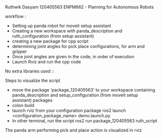 Ruthwik Dasyam 120405563
ENPM662 - Planning for Autonomous Robots

workflow : 
- Setting up panda robot for moveit setup assistant
- Creating a new workspace with panda_description and ruth_configuration (from setup assistant)
- creating a new package for cpp script
- determining joint angles for pick place configurations, for arm and gripper
- Once joint angles are given in the code, in order of execution
- Launch Rviz and run the cpp code

No extra libraries used ::

Steps to visualize the script
- move the package 'package_120405563' to your workspace containing panda_description and setup_configuration (from moveit setup assistant) packages
- colon build
- launch rviz from your configuration package
   ros2 launch <configuration_package_name> demo.launch.py
- In other terminal, run the script
ros2 run package_120405563 ruth_script

The panda arm performing pick and place action is visualized in rviz